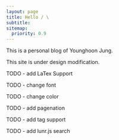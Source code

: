 ```yaml
---
layout: page
title: Hello / \
subtitle: 
sitemap:
  priority: 0.9
---
```


<!-- <img src="{{ '/assets/img/pudhina.jpg' | prepend: site.baseurl }}" id="about-img"> -->

<div id="describe-text">
	<p>This is a personal blog of Younghoon Jung.</p>
	<p>This site is under design modification.</p>
	<p>TODO - add LaTex Support</p>
	<p>TODO - change font</p>
	<p>TODO - change color</p>
	<p>TODO - add pagenation</p>
	<p>TODO - add tag support</p>
	<p>TODO - add lunr.js search</p>
</div>